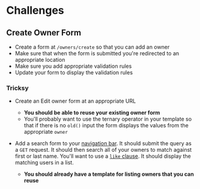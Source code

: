 # Challenges

## Create Owner Form

- Create a form at `/owners/create` so that you can add an owner
- Make sure that when the form is submitted you're redirected to an appropriate location
- Make sure you add appropriate validation rules
- Update your form to display the validation rules

### Tricksy

- Create an Edit owner form at an appropriate URL

    - **You should be able to reuse your existing owner form**
    - You'll probably want to use the ternary operator in your template so that if there is no `old()` input the form displays the values from the appropriate `owner`

- Add a search form to your [navigation bar](https://getbootstrap.com/docs/4.4/components/navbar/#forms). It should submit the query as a `GET` request. It should then search all of your owners to match against first or last name. You'll want to use a [`like` clause](https://laravel.com/docs/master/queries#where-clauses). It should display the matching users in a list.
    - **You should already have a template for listing owners that you can reuse**
